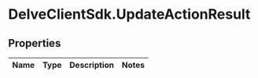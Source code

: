 # DelveClientSdk.UpdateActionResult

## Properties

Name | Type | Description | Notes
------------ | ------------- | ------------- | -------------


